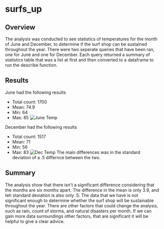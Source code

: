 # surfs_up
## Overview
The analysis was conducted to see statistics of temperatures for the month of June and December, to determine if the surf shop can be sustained throughout the year. There were two seperate queries that have been ran, one for June and one for December. Each query returned a summary of statistics table that was a list at first and then converted to a dataframe to run the describe function.
## Results
June had the following results
  - Total count: 1700
  - Mean: 74.9
  - Min: 64
  - Max: 85
  ![June Temp](https://user-images.githubusercontent.com/108282027/187826460-fc2e0b89-c71d-44f8-ae6a-e7622db35e11.png)

December had the following results
  - Total count: 1517
  - Mean: 71
  - Min: 56
  -  Max: 83
![Dec Temp](https://user-images.githubusercontent.com/108282027/187826918-2448bd68-e8db-418c-88da-48e0cf203b96.png)
The main differences was in the standard deviation of a .5 differnce between the two.
## Summary
The analysis show that there isn't a significant difference considering that the months are six months apart. The difference in the mean is only 3.9, and teh standard deviation is also only .5. The data that we have is not significant enough to determine whether the surf shop will be sustainable throughout the year. There are other factors that could change the analysis, such as rain, count of storms, and natural disasters per month. If we can gain more data surroundings other factors, that are significant it will be helpful to give a clear advice. 
